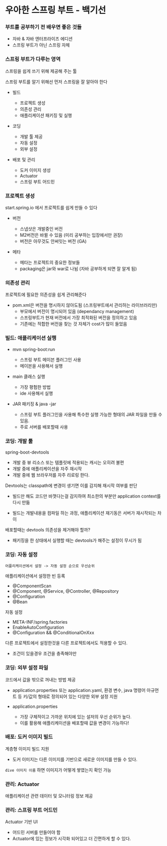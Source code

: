 # 우아한 스프링 부트 - 백기선

### 부트를 공부하기 전 배우면 좋은 것들

- 자바 & 자바 엔터프라이즈 에디션
- 스프링 부트가 아닌 스프링 자체

### 스프링 부트가 다루는 영역

스프링을 쉽게 쓰기 위해 제공해 주는 툴

스프링 부트를 알기 위해선 먼저 스프링을 잘 알아야 한다

- 빌드
  - 프로젝트 생성
  - 의존성 관리
  - 애플리케이션 패키징 및 실행
- 코딩

  - 개발 툴 제공
  - 자동 설정
  - 외부 설정

- 배포 및 관리
  - 도커 이미지 생성
  - Actuator
  - 스프링 부트 어드민

### 프로젝트 생성

start.spring.io 에서 프로젝트를 쉽게 만들 수 있다

- 버전

  - 스냅샷은 개발중인 버전
  - M2버전은 바뀔 수 있음 (미리 공부하는 입장에서만 권장)
  - 버전은 아무것도 안써잇는 버전 (GA)

- 메타
  - 메타는 프로젝트의 중요한 정보들
  <!-- - Artifact 설명 추가-->
  - packaging은 jar와 war로 나뉨 (자바 공부하게 되면 잘 알게 됨)

### 의존성 관리

프로젝트에 필요한 의존성을 쉽게 관리해준다

- pom.xml은 버전을 명시하지 않아도됨 (스프링부트에서 관리하는 라이브러리만)
  - 부모에서 버전이 명시되어 있음 (dependancy management)
  - 스프링부트가 현재 버전에서 가장 최적화된 버전을 정의하고 있음
  - 기존에는 적합한 버전을 찾는 것 자체가 cost가 많이 들었음

### 빌드: 애플리케이션 실행

- mvn spring-boot:run

  - 스프링 부트 메이븐 플러그인 사용
  - 메이븐을 사용해서 실행

- main 클래스 실행

  - 가장 평험한 방법
  - ide 사용해서 실행

- JAR 패키징 & java -jar
  - 스프링 부트 플러그인을 사용해 특수한 실행 가능한 형태의 JAR 파일을 만들 수 있음.
  - 주로 서버를 배포할때 사용

### 코딩: 개발 툴

spring-boot-devtools

- 개발 중 뷰 리소스 또는 템플릿에 적용되는 캐시는 오히려 불편
- 개발 중에 애플리케이션을 자주 재시작
- 개발 중에 웹 브라우저를 자주 리로링 한다.

Devtools는 classpath에 변경이 생기면 이를 감지해 재시작 여부를 판단

- 빌드만 해도 코드만 바꼇다는걸 감지하여 최소한의 부분만 application context를 다시 만듦

- 빌드는 개발내용을 컴파일 하는 과정, 애플리케이션 재기동은 서버가 재시작되는 차이

배포할때는 devtools 의존성을 제거해야 할까?

- 패키징을 한 상태에서 실행할 때는 devtools가 해주는 설정이 무시가 됨

### 코딩: 자동 설정

`어플리케이션에서 설정 -> 자동 설정 순으로 우선순위`

애플리케이션에서 설정한 빈 등록

- @ComponentScan
- @Component, @Service, @Controller, @Repository
- @Configuration
- @Bean

자동 설정

- META-INF/spring.factories
- EnableAutoConfiguration
- @Configuration && @ConditionalOnXxx

다른 프로젝트에서 설정한것을 다른 프로젝트에서도 적용할 수 있다.

- 조건이 있을경우 조건을 충족해야만

### 코딩: 외부 설정 파일

코드에서 값을 밖으로 꺼내는 방법 제공

- application.properties 또는 application.yaml, 환경 변수, java 명령어 아규먼트 등 키/값의 형태로 정의되어 있는 다양한 외부 설정 지원

- application.properties
  - 가장 구체적이고 가까운 위치에 있는 설저의 우선 순위가 높다.
  - 이를 활용해 애플리케이션을 배포할때 값을 변경이 가능하다!

### 배포: 도커 이미지 빌드

계층형 이미지 빌드 지원

- 도커 이미지는 다른 이미지를 기반으로 새로운 이미지를 만들 수 있다.
<!-- - -->

`dive 이미지 이름` 하면 이미지가 어떻게 쌓였는지 확인 가능

### 관리: Actuator

애플리케이션 관련 데이터 및 모니터링 정보 제공

### 관리: 스프링 부트 어드민

Actuator 기반 UI

- 어드민 서버를 만들어야 함
- Actuator에 있는 정보가 시각화 되어있고 더 간편하게 할 수 있다.

<!-- ## 후기 -->
